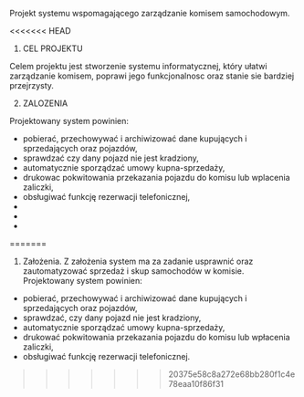 Projekt systemu wspomagającego zarządzanie komisem samochodowym.

<<<<<<< HEAD
1. CEL PROJEKTU

Celem projektu jest stworzenie systemu informatycznej, który ułatwi zarządzanie komisem, poprawi jego funkcjonalnosc oraz stanie sie bardziej przejrzysty.

2. ZALOZENIA

Projektowany system powinien:
- pobierać, przechowywać i archiwizować dane kupujących i sprzedających oraz pojazdów,
- sprawdzać czy dany pojazd nie jest kradziony, 
- automatycznie sporządzać umowy kupna-sprzedaży,
- drukowac pokwitowania przekazania pojazdu do komisu lub wplacenia zaliczki,
- obsługiwać funkcję rezerwacji telefonicznej,
- 
-
-
=======
1. Założenia.
Z założenia system ma za zadanie usprawnić oraz zautomatyzować sprzedaż i skup samochodów w komisie. Projektowany system powinien:
- pobierać, przechowywać i archiwizować dane kupujących i sprzedających oraz pojazdów,
- sprawdzać, czy dany pojazd nie jest kradziony,
- automatycznie sporządzać umowy kupna-sprzedaży,
- drukować pokwitowania przekazania pojazdu do komisu lub wpłacenia zaliczki,
- obsługiwać funkcję rezerwacji telefonicznej.
>>>>>>> 20375e58c8a272e68bb280f1c4e78eaa10f86f31
